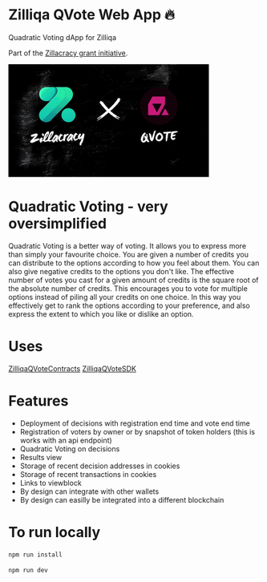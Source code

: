 # Zilliqa QVote Web App :fire:

Quadratic Voting dApp for Zilliqa

Part of the [Zillacracy grant initiative](https://medium.com/zillacracy/2021-here-we-come-january-2021-zillacracy-blog-55552a4bd556).

![Zillacracy x QVote](images/zil_qvote.gif)

# Quadratic Voting - very oversimplified

Quadratic Voting is a better way of voting. It allows you to express more than simply your favourite choice. You are given a number of credits you can distribute to the options according to how you feel about them. You can also give negative credits to the options you don't like. The effective number of votes you cast for a given amount of credits is the square root of the absolute number of credits. This encourages you to vote for multiple options instead of piling all your credits on one choice. In this way you effectively get to rank the options according to your preference, and also express the extent to which you like or dislike an option.

# Uses
[ZilliqaQVoteContracts](https://github.com/QVote/ZilliqaQVoteContracts)
[ZilliqaQVoteSDK](https://github.com/QVote/ZilliqaQVoteSDK)

# Features
- Deployment of decisions with registration end time and vote end time
- Registration of voters by owner or by snapshot of token holders (this is works with an api endpoint)
- Quadratic Voting on decisions
- Results view
- Storage of recent decision addresses in cookies
- Storage of recent transactions in cookies
- Links to viewblock
- By design can integrate with other wallets
- By design can easilly be integrated into a different blockchain

# To run locally
```bash
npm run install
```

```bash
npm run dev
```
